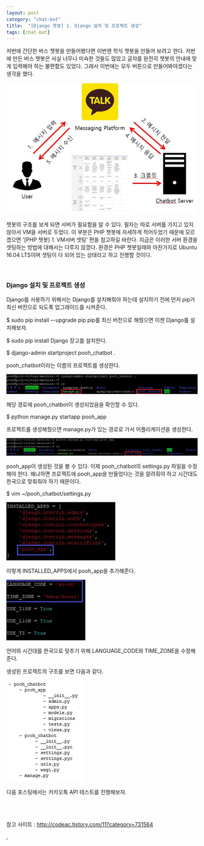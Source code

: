 ```yaml
---
layout: post
category: "chat-bot"
title:  "[Django 챗봇] 1. Django 설치 및 프로젝트 생성"
tags: [chat-bot]
---
```


저번에 간단한 버스 챗봇을 만들어봤다면 이번엔 학식 챗봇을 만들어 보려고 한다. 저번에 만든 버스 챗봇은 사실 너무나 미숙한 것들도 많았고 글자를 완전히 챗봇의 안내에 맞게 입력해야 하는 불편함도 있었다. 그래서 이번에는 모두 버튼으로 만들어봐야겠다는 생각을 했다.

<img src="https://github.com/P00HP00H/P00HP00H.github.io/blob/master/img/vmserver-setting/7.JPG?raw=true" width="750px">

챗봇의 구조를 보게 되면 서버가 필요함을 알 수 있다. 필자는 따로 서버를 가지고 있지 않아서 VM을 서버로 두었다. 이 부분은 PHP 챗봇에 자세하게 적어두었기 때문에 모르겠으면 '[PHP 챗봇] 1. VM서버 셋팅' 편을 참고하길 바란다. 지금은 이러한 서버 환경을 셋팅하는 방법에 대해서는 다루지 않겠다. 환경은 PHP 챗봇일때와 마찬가지로 Ubuntu 16.04 LTS이며 셋팅이 다 되어 있는 상태라고 하고 진행할 것이다.
<br><br><br>
<h3>Django 설치 및 프로젝트 생성</h3>

Django를 사용하기 위해서는 Django를 설치해줘야 하는데 설치하기 전에 먼저 pip가 최신 버전으로 되도록 업그레이드를 시켜준다.

$ sudo pip install –-upgrade pip 
pip를 최신 버전으로 해줬으면 이젠 Django를 설치해보자.



$ sudo pip install Django 
장고를 설치한다.



$ django-admin startproject pooh_chatbot .

pooh_chatbot이라는 이름의 프로젝트를 생성한다.

<img src="https://github.com/P00HP00H/P00HP00H.github.io/blob/master/img/vmserver-setting/1.JPG?raw=true" width="750px">

해당 경로에 pooh_chatbot이 생성되었음을 확인할 수 있다.



$ python manage.py startapp pooh_app

프로젝트를 생성해줬으면 manage.py가 있는 경로로 가서 어플리케이션을 생성한다.

<img src="https://github.com/P00HP00H/P00HP00H.github.io/blob/master/img/vmserver-setting/2.JPG?raw=true" width="750px">

pooh_app이 생성된 것을 볼 수 있다. 이제 pooh_chatbot의 settings.py 파일을 수정해야 한다. 왜냐하면 프로젝트에 pooh_app을 만들었다는 것을 알려줘야 하고 시간대도 한국으로 맞춰줘야 하기 때문이다.



$ vim ~/pooh_chatbot/settings.py

<img src="https://github.com/P00HP00H/P00HP00H.github.io/blob/master/img/vmserver-setting/3.JPG?raw=true" width="px">

이렇게 INSTALLED_APPS에서 pooh_app을 추가해준다.

<img src="https://github.com/P00HP00H/P00HP00H.github.io/blob/master/img/vmserver-setting/4.JPG?raw=true" width="px">

언어와 시간대를 한국으로 맞추기 위해 LANGUAGE_CODE와 TIME_ZONE을 수정해준다.

생성된 프로젝트의 구조를 보면 다음과 같다.

<img src="https://github.com/P00HP00H/P00HP00H.github.io/blob/master/img/vmserver-setting/5.JPG?raw=true" width="px">

다음 포스팅에서는 카카오톡 API 테스트를 진행해보자.

<br><br><br>참고 사이트 : http://codeac.tistory.com/11?category=731564

,

